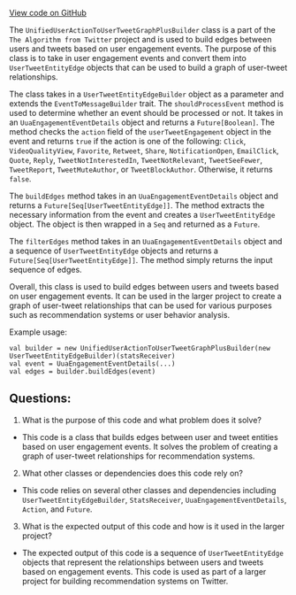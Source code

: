 [View code on GitHub](https://github.com/misbahsy/the-algorithm/recos-injector/server/src/main/scala/com/twitter/recosinjector/edges/UnifiedUserActionToUserTweetGraphPlusBuilder.scala)

The `UnifiedUserActionToUserTweetGraphPlusBuilder` class is a part of the `The Algorithm from Twitter` project and is used to build edges between users and tweets based on user engagement events. The purpose of this class is to take in user engagement events and convert them into `UserTweetEntityEdge` objects that can be used to build a graph of user-tweet relationships. 

The class takes in a `UserTweetEntityEdgeBuilder` object as a parameter and extends the `EventToMessageBuilder` trait. The `shouldProcessEvent` method is used to determine whether an event should be processed or not. It takes in an `UuaEngagementEventDetails` object and returns a `Future[Boolean]`. The method checks the `action` field of the `userTweetEngagement` object in the event and returns `true` if the action is one of the following: `Click`, `VideoQualityView`, `Favorite`, `Retweet`, `Share`, `NotificationOpen`, `EmailClick`, `Quote`, `Reply`, `TweetNotInterestedIn`, `TweetNotRelevant`, `TweetSeeFewer`, `TweetReport`, `TweetMuteAuthor`, or `TweetBlockAuthor`. Otherwise, it returns `false`.

The `buildEdges` method takes in an `UuaEngagementEventDetails` object and returns a `Future[Seq[UserTweetEntityEdge]]`. The method extracts the necessary information from the event and creates a `UserTweetEntityEdge` object. The object is then wrapped in a `Seq` and returned as a `Future`.

The `filterEdges` method takes in an `UuaEngagementEventDetails` object and a sequence of `UserTweetEntityEdge` objects and returns a `Future[Seq[UserTweetEntityEdge]]`. The method simply returns the input sequence of edges.

Overall, this class is used to build edges between users and tweets based on user engagement events. It can be used in the larger project to create a graph of user-tweet relationships that can be used for various purposes such as recommendation systems or user behavior analysis. 

Example usage:

```
val builder = new UnifiedUserActionToUserTweetGraphPlusBuilder(new UserTweetEntityEdgeBuilder)(statsReceiver)
val event = UuaEngagementEventDetails(...)
val edges = builder.buildEdges(event)
```
## Questions: 
 1. What is the purpose of this code and what problem does it solve? 
- This code is a class that builds edges between user and tweet entities based on user engagement events. It solves the problem of creating a graph of user-tweet relationships for recommendation systems.

2. What other classes or dependencies does this code rely on? 
- This code relies on several other classes and dependencies including `UserTweetEntityEdgeBuilder`, `StatsReceiver`, `UuaEngagementEventDetails`, `Action`, and `Future`.

3. What is the expected output of this code and how is it used in the larger project? 
- The expected output of this code is a sequence of `UserTweetEntityEdge` objects that represent the relationships between users and tweets based on engagement events. This code is used as part of a larger project for building recommendation systems on Twitter.